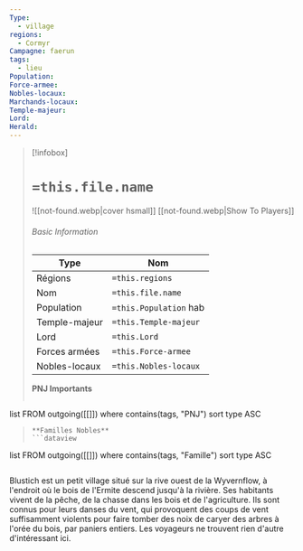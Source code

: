 ```yaml
---
Type:
  - village
regions:
  - Cormyr
Campagne: faerun
tags:
  - lieu
Population: 
Force-armee: 
Nobles-locaux: 
Marchands-locaux: 
Temple-majeur: 
Lord: 
Herald:
---
```


> [!infobox]
> # `=this.file.name`
> ![[not-found.webp|cover hsmall]]
> [[not-found.webp|Show To Players]]
> ###### Basic Information
> Type |  Nom |
> ---|---|
> Régions | `=this.regions`|
> Nom | `=this.file.name ` |
> Population | `=this.Population` hab |
> Temple-majeur | `=this.Temple-majeur` |
> Lord | `=this.Lord` |
> Forces armées | `=this.Force-armee` |
> Nobles-locaux | `=this.Nobles-locaux ` |
> **PNJ Importants**
>  ```dataview
list FROM outgoing([[]])
where contains(tags, "PNJ")
sort type ASC
>```
> **Familles Nobles**
> ```dataview
list FROM outgoing([[]])
where contains(tags, "Famille")
sort type ASC
>```


Blustich est un petit village situé sur la rive ouest de la Wyvernflow, à l'endroit où le bois de l'Ermite descend jusqu'à la rivière. Ses habitants vivent de la pêche, de la chasse dans les bois et de l'agriculture. Ils sont connus pour leurs danses du vent, qui provoquent des coups de vent suffisamment violents pour faire tomber des noix de caryer des arbres à l'orée du bois, par paniers entiers. Les voyageurs ne trouvent rien d'autre d'intéressant ici.